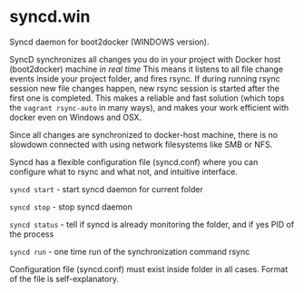 # syncd.win
Syncd daemon for boot2docker (WINDOWS version).

SyncD synchronizes all changes you do in your project with Docker host (boot2docker) machine *in real time*
This means it listens to all file change events inside your project folder, and fires rsync. If during
running rsync session new file changes happen, new rsync session is started after the first one is completed.
This makes a reliable and fast solution (which tops the `vagrant rsync-auto` in many ways), and makes your work
efficient with docker even on Windows and OSX.

Since all changes are synchronized to docker-host machine, there is no slowdown connected with using network
filesystems like SMB or NFS.

Syncd has a flexible configuration file (syncd.conf) where you can configure what to rsync and what not,
and intuitive interface.

`syncd start`  - start syncd daemon for current folder

`syncd stop`   - stop syncd daemon

`syncd status` - tell if syncd is already monitoring the folder, and if yes PID of the process

`syncd run`    - one time run of the synchronization command rsync

Configuration file (syncd.conf) must exist inside folder in all cases. Format of the file is self-explanatory.

